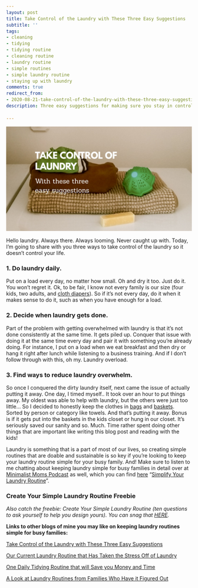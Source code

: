 ```yaml
---
layout: post
title: Take Control of the Laundry with These Three Easy Suggestions
subtitle: ''
tags:
- cleaning
- tidying
- tidying routine
- cleaning routine
- laundry routine
- simple routines
- simple laundry routine
- staying up with laundry
comments: true
redirect_from:
- 2020-08-21-take-control-of-the-laundry-with-these-three-easy-suggestions
description: Three easy suggestions for making sure you stay in control of the laundry.

---
```

![A bunch of laundry on the washer.](/uploads/20200625_113448_0000-1.jpg "washer")

Hello laundry. Always there. Always looming. Never caught up with. Today, I’m going to share with you three ways to take control of the laundry so it doesn’t control your life.

### 1. Do laundry daily.

Put on a load every day, no matter how small. Oh and dry it too. Just do it. You won’t regret it. Ok, to be fair, I know not every family is our size (four kids, two adults, and [cloth diapers](https://amzn.to/3gcNtEN)). So if it’s not every day, do it when it makes sense to do it, such as when you have enough for a load.

### 2. Decide when laundry gets done.

Part of the problem with getting overwhelmed with laundry is that it’s not done consistently at the same time. It gets piled up. Conquer that issue with doing it at the same time every day and pair it with something you’re already doing. For instance, I put on a load when we eat breakfast and then dry or hang it right after lunch while listening to a business training. And if I don’t follow through with this, oh my. Laundry overload.

### 3. Find ways to reduce laundry overwhelm.

So once I conquered the dirty laundry itself, next came the issue of actually putting it away. One day, I timed myself.. It took over an hour to put things away. My oldest was able to help with laundry, but the others were just too little… So I decided to honestly keep the clothes in [bags](https://amzn.to/2CA1tKk) and [baskets](https://amzn.to/3fRyf86). Sorted by person or category like towels. And that’s putting it away. Bonus is if it gets put into the baskets in the kids closet or hung in our closet. It’s seriously saved our sanity and so. Much. Time rather spent doing other things that are important like writing this blog post and reading with the kids!

Laundry is something that is a part of most of our lives, so creating simple routines that are doable and sustainable is so key if you’re looking to keep your laundry routine simple for your busy family. And! Make sure to listen to me chatting about keeping laundry simple for busy families in detail over at [Minimalist Moms Podcast](https://www.minimalistmomspodcast.com/ep155-simplify-your-laundry-routine-with-kelly-briggs/) as well, which you can find [here](https://www.minimalistmomspodcast.com/ep155-simplify-your-laundry-routine-with-kelly-briggs/) “[Simplify Your Laundry Routine](https://www.minimalistmomspodcast.com/ep155-simplify-your-laundry-routine-with-kelly-briggs/)”.

### Create Your Simple Laundry Routine Freebie

_Also catch the freebie: Create Your Simple Laundry Routine (ten questions to ask yourself to help you design yours). You can snag that_ [_HERE_](https://mailchi.mp/a5efd04962e4/simplelaundry)_._

**Links to other blogs of mine you may like on keeping laundry routines simple for busy families:**

[Take Control of the Laundry with These Three Easy Suggestions](https://www.simplehomemom.com/take-control-of-the-laundry-with-these-three-easy-suggestions/)

[Our Current Laundry Routine that Has Taken the Stress Off of Laundry](https://www.simplehomemom.com/our-current-laundry-routine-that-has-taken-the-stress-off-of-laundry/)

[One Daily Tidying Routine that will Save you Money and Time](https://www.simplehomemom.com/one-daily-tidying-routine-that-will-save-you-money-and-time/)

[A Look at Laundry Routines from Families Who Have it Figured Out](https://www.simplehomemom.com/a-look-at-laundry-routines-from-families-who-have-it-figured-out/)